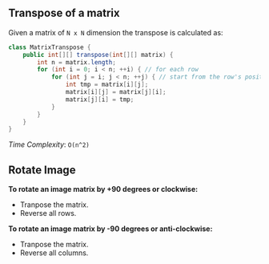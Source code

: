 ## Transpose of a matrix

Given a matrix of `N x N` dimension the transpose is calculated as:

```java
class MatrixTranspose {
    public int[][] transpose(int[][] matrix) {
        int n = matrix.length;
        for (int i = 0; i < n; ++i) { // for each row
            for (int j = i; j < n; ++j) { // start from the row's position in column
                int tmp = matrix[i][j];
                matrix[i][j] = matrix[j][i];
                matrix[j][i] = tmp;
            }
        }
    }
}
```

*Time Complexity*: `O(n^2)`

## Rotate Image

**To rotate an image matrix by +90 degrees or clockwise:**

- Tranpose the matrix.
- Reverse all rows.

**To rotate an image matrix by -90 degrees or anti-clockwise:**

- Tranpose the matrix.
- Reverse all columns.

